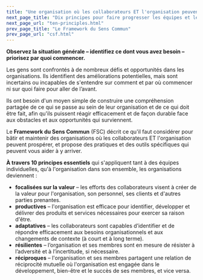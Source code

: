 ```yaml
---
title: "Une organisation où les collaborateurs ET l'organisation peuvent prospérer"
next_page_title: "Dix principes pour faire progresser les équipes et les organisations"
next_page_url: "ten-principles.html"
prev_page_title: "Le Framework du Sens Commun"
prev_page_url: "csf.html"
---
```




**Observez la situation générale – identifiez ce dont vous avez besoin – priorisez par quoi commencer.**

Les gens sont confrontés à de nombreux défis et opportunités dans les organisations. Ils identifient des améliorations potentielles, mais sont incertains ou incapables de s'entendre sur comment et par où commencer ni sur quoi faire pour aller de l’avant.

Ils ont besoin d'un moyen simple de construire une compréhension partagée de ce qui se passe au sein de leur organisation et de ce qui doit être fait, afin qu'ils puissent réagir efficacement et de façon durable face aux obstacles et aux opportunités qui surviennent.

Le **Framework du Sens Commun** (FSC) décrit ce qu'il faut considérer pour bâtir et maintenir des organisations où les collaborateurs ET l'organisation peuvent prospérer, et propose des pratiques et des outils spécifiques qui peuvent vous aider à y arriver.

**À travers 10 principes essentiels** qui s'appliquent tant à des équipes individuelles, qu'à l'organisation dans son ensemble, les organisations deviennent  :

-   **focalisées sur la valeur** – les efforts des collaborateurs visent à créer de la valeur pour l'organisation, son personnel, ses clients et d'autres parties prenantes.
-   **productives** – l'organisation est efficace pour identifier, développer et délivrer des produits et services nécessaires pour exercer sa raison d'être.
-   **adaptatives** – les collaborateurs sont capables d’identifier et de répondre efficacement aux besoins organisationnels et aux changements de contexte (à court et à long terme).
-   **résilientes** – l’organisation et ses membres sont en mesure de résister à l’adversité et à l’incertitude, si nécessaire.
-   **réciproques** – l'organisation et ses membres partagent une relation de réciprocité mutuelle où l'organisation est engagée dans le développement, bien-être et le succès de ses membres, et vice versa.
